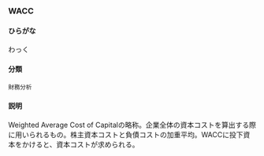 <div style="display:none;">

## [あ行](securities-terms?id=あ行)
## [か行](securities-terms?id=か行)
## [さ行](securities-terms?id=さ行)
## [た行](securities-terms?id=た行)
## [な行](securities-terms?id=な行)
## [は行](securities-terms?id=は行)
## [ま行](securities-terms?id=ま行)
## [や行](securities-terms?id=や行)
## [ら行](securities-terms?id=ら行)
## [わ行](securities-terms?id=わ行)
## [英数字・記号](securities-terms?id=英数字・記号)

</div>

### WACC

#### ひらがな

わっく

#### 分類

`財務分析`

#### 説明

Weighted Average Cost of Capitalの略称。企業全体の資本コストを算出する際に用いられるもの。株主資本コストと負債コストの加重平均。WACCに投下資本をかけると、資本コストが求められる。

